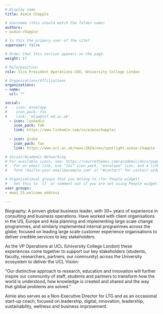 ```yaml
---
# Display name
title: Aimie Chapple

# Username (this should match the folder name)
authors:
- aimie-chapple

# Is this the primary user of the site?
superuser: false

# Order that this section appears on the page.
weight: 17

# Role/position
role: Vice President Operations-COO, University College London

# Organizations/Affiliations
organizations:
- name:
  url: "" 

social:
#  - icon: envelope
#    icon_pack: fas
#    link: 'mlap@inf.ed.ac.uk'
  - icon: linkedin
    icon_pack: fab
    link: https://www.linkedin.com/in/aimiechapple/
    
  - icon: globe
    icon_pack: fas
    link: https://www.ucl.ac.uk/news/2024/nov/spotlight-aimie-chapple

# Social/Academic Networking
# For available icons, see: https://sourcethemes.com/academic/docs/page-builder/#icons
#   For an email link, use "fas" icon pack, "envelope" icon, and a link in the
#   form "mailto:your-email@example.com" or "#contact" for contact widget.

# Organizational groups that you belong to (for People widget)
#   Set this to `[]` or comment out if you are not using People widget.
user_groups:
- mmai_25_welcome_address

---
```

Biography: A proven global business leader, with 30+ years of experience in consulting and business operations. Have worked with client organisations in the US, Europe and Asia planning and implementing large scale change programmes, and similarly implemented internal programmes across the globe; focused on leading large scale customer experience organisations to deliver credible services to key stakeholders. 

As the VP Operations at UCL (University College London) these experiences come together to support our key stakeholders (students, faculty, researchers, partners, our community) across the University ecosystem to deliver the UCL Vision:

“Our distinctive approach to research, education and innovation will further inspire our community of staff, students and partners to transform how the world is understood, how knowledge is created and shared and the way that global problems are solved.”

Aimie also serves as a Non-Executive Director for LTG and as an occasional start-up coach, focused on leadership, digital, innovation, leadership, sustainability, wellness and business improvement. 
